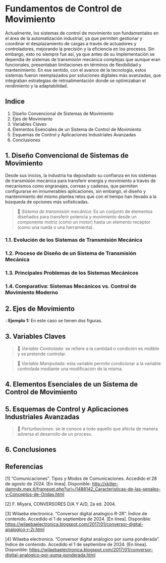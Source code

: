 # Fundamentos de Control de Movimiento
Actualmente, los sistemas de control de movimiento son fundamentales en el área de la automatización industrial, ya que permiten gestionar y coordinar el desplazamiento de cargas a través de actuadores y controladores, mejorando la precisión y la eficiencia en los procesos. Sin embargo, esto no siempre fue así, ya que antes de su implementación se dependía de sistemas de transmisión mecánica complejas que aunque eran funcionales, presentaban limitaciones en términos de flexibilidad y mantenimiento. En ese sentido, con el avance de la tecnología, estos sistemas fueron reemplazados por soluciones digitales más avanzadas, que integraban estrategias de retroalimentación donde se optimizaban el rendimiento y la adaptabilidad. 



## Indice
1. Diseño Convencional de Sistemas de Movimiento
2. Ejes de Movimiento
3. Variables Claves
4. Elementos Esenciales de un Sistema de Control de Movimiento 
5. Esquemas de Control y Aplicaciones Industriales Avanzadas
6. Conclusiones
   
## 1. Diseño Convencional de Sistemas de Movimiento
Desde sus inicios, la industria ha depositado su confianza  en los sistemas de transmisión mecánica para transferir energía y movimiento a través de mecanismos como engranajes, correas y cadenas, que permiten configurarse en innumerables aplicaciones, sin embargo, el diseño y mantenimiento del mismo plantea retos que con el tiempo han llevado a la búsqueda de opciones más sofisticadas.

>🔑 *Sistema de transmisión mecánica:* Es un conjunto de elementos diseñados para transferir potencia y movimiento desde un componente motriz (como un motor) hasta un elemento receptor (como una rueda o una herramienta). 

### 1.1. Evolución de los Sistemas de Transmisión Mecánica
### 1.2. Proceso de Diseño de un Sistema de Transmisión Mecánica
### 1.3. Principales Problemas de los Sistemas Mecánicos
### 1.4. Comparativa: Sistemas Mecánicos vs. Control de Movimiento Moderno


## 2. Ejes de Movimiento


💡**Ejemplo 1:** En este caso se tienen dos figuras. 




## 3. Variables Claves
>🔑 *Variable Controlada:* se refiere a la cantidad o condición es midible y  se pretende controlar.

>🔑 *Variable Manipulada:* esta variable permite condicionar a la variable controlada mediante una modificacion de la misma.
## 4. Elementos Esenciales de un Sistema de Control de Movimiento 

## 5. Esquemas de Control y Aplicaciones Industriales Avanzadas

>🔑 *Perturbaciones:* se le conoce a todo aquello que afecta de manera adversa el desarrollo de un proceso.
## 6. Conclusiones

## Referencias
[1] “Comunicaciones”. Tipos y Modos de Comunicaciones. Accedido el 28 de agosto de 2024. [En línea]. Disponible: http://xkiller-damndx.mex.tl/frameset.php?url=/1488142_Caracteristicas-de-las-senales-y-Conceptos-de-Ondas.html

[2] F. Miyara, CONVERSORES D/A Y A/D, 2a ed. 2004.

[3] Wilaeba electronica. “Conversor digital analogico R-2R”. Índice de contenido. Accedido el 1 de septiembre de 2024. [En línea]. Disponible: https://wilaebaelectronica.blogspot.com/2017/01/conversor-digital-analogico-r-2r.html

[4] Wilaeba electronica. “Conversor digital analogico por suma ponderada”. Índice de contenido. Accedido el 1 de septiembre de 2024. [En línea]. Disponible: https://wilaebaelectronica.blogspot.com/2017/01/conversor-digital-analogico-por-suma-ponderada.html











